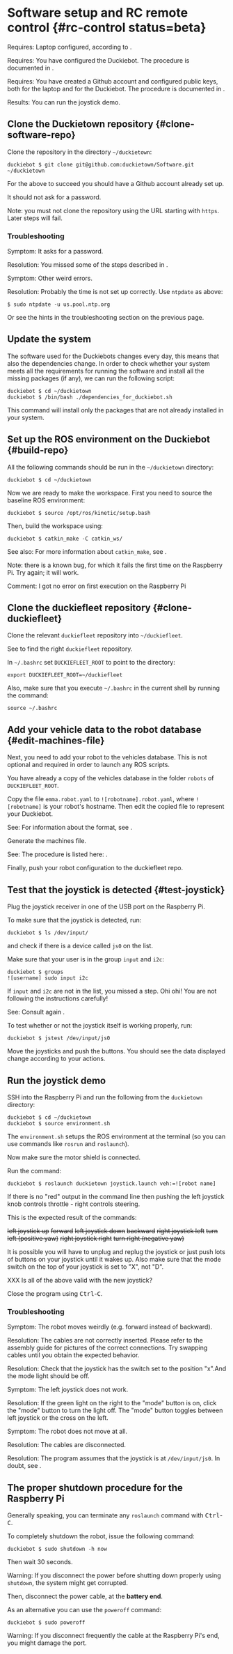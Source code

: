 # Software setup and RC remote control {#rc-control status=beta}

<div class='requirements' markdown='1'>

Requires: Laptop configured, according to [](#setup-laptop).

Requires: You have configured the Duckiebot. The procedure is documented in [](#setup-duckiebot).

Requires: You have created a Github account and configured public keys,
both for the laptop and for the Duckiebot. The procedure is documented in [](+software_reference#github-access).

Results: You can run the joystick demo.

</div>


## Clone the Duckietown repository {#clone-software-repo}

Clone the repository in the directory `~/duckietown`:

    duckiebot $ git clone git@github.com:duckietown/Software.git ~/duckietown

For the above to succeed you should have a Github account already set up.

It should not ask for a password.

Note: you must not clone the repository using the URL starting with `https`. Later steps will fail.

### Troubleshooting

Symptom: It asks for a password.

Resolution: You missed some of the steps described in [](+software_reference#github-access).

Symptom: Other weird errors.

Resolution: Probably the time is not set up correctly. Use `ntpdate` as above:

    $ sudo ntpdate -u us.pool.ntp.org

Or see the hints in the troubleshooting section on the previous page.


## Update the system

The software used for the Duckiebots changes every day, this means that also the dependencies
change. In order to check whether your system meets all the requirements for running the software
and install all the missing packages (if any), we can run the following script:

    duckiebot $ cd ~/duckietown
    duckiebot $ /bin/bash ./dependencies_for_duckiebot.sh

This command will install only the packages that are not already installed in your system.

## Set up the ROS environment on the Duckiebot {#build-repo}

All the following commands should be run in the `~/duckietown` directory:

    duckiebot $ cd ~/duckietown

Now we are ready to make the workspace. First you need to source the baseline ROS environment:

    duckiebot $ source /opt/ros/kinetic/setup.bash

Then, build the workspace using:

    duckiebot $ catkin_make -C catkin_ws/

See also: For more information about `catkin_make`, see [](+software_reference#catkin_make).

Note: there is a known bug, for which it fails the first time on the Raspberry Pi. Try again; it will work.

Comment: I got no error on first execution on the Raspberry Pi

<!-- (you have to be under the `catkin_ws` folder to invoke `catkin_make`) -->


## Clone the duckiefleet repository {#clone-duckiefleet}

Clone the relevant `duckiefleet` repository into `~/duckiefleet`.

See [](+software_devel#duckiefleet-directory) to find the right `duckiefleet` repository.

In `~/.bashrc` set `DUCKIEFLEET_ROOT` to point to the directory:

    export DUCKIEFLEET_ROOT=~/duckiefleet

Also, make sure that you execute `~/.bashrc` in the current shell by running the command:

    source ~/.bashrc


## Add your vehicle data to the robot database {#edit-machines-file}

Next, you need to add your robot to the vehicles database.  This is not optional and required in order to launch any ROS scripts.

You have already a copy of the vehicles database in the folder `robots` of `DUCKIEFLEET_ROOT`.

Copy the file `emma.robot.yaml` to `![robotname].robot.yaml`, where `![robotname]`
is your robot's hostname. Then edit the copied file to represent your Duckiebot.

See: For information about the format, see [](+software_devel#scuderia).

Generate the machines file.

See: The procedure is listed here: [](+software_devel#machines).

Finally, push your robot configuration to the duckiefleet repo.

## Test that the joystick is detected {#test-joystick}


Plug the joystick receiver in one of the USB port on the Raspberry Pi.

To make sure that the joystick is detected, run:

    duckiebot $ ls /dev/input/

and check if there is a device called `js0` on the list.

<div class='check' markdown="1">

Make sure that your user is in the group `input` and `i2c`:

    duckiebot $ groups
    ![username] sudo input i2c

If `input` and `i2c` are not in the list, you missed a step. Ohi ohi!
You are not following the instructions carefully!

See: Consult again [](#create-user-on-duckiebot).

</div>

To test whether or not the joystick itself is working properly, run:

    duckiebot $ jstest /dev/input/js0

Move the joysticks and push the buttons. You should see the data displayed change
according to your actions.

## Run the joystick demo

SSH into the Raspberry Pi and run the following from the `duckietown` directory:

    duckiebot $ cd ~/duckietown
    duckiebot $ source environment.sh

<!-- duckiebot $ source set_ros_master.sh -->

The `environment.sh` setups the ROS environment at the terminal (so you can use
commands like `rosrun` and `roslaunch`).

<!-- The `set_ros_master.sh` script by default sets the Raspberry Pi as its own ROS master. -->

Now make sure the motor shield is connected.

Run the command:

    duckiebot $ roslaunch duckietown joystick.launch veh:=![robot name]

If there is no "red" output in the command line then pushing the left joystick
knob controls throttle - right controls steering.

This is the expected result of the commands:

<col2>
    <s>left joystick up</s>     <s>forward</s>
    <s>left joystick down</s>   <s>backward</s>
    <s>right joystick left</s>  <s>turn left (positive yaw)</s>
    <s>right joystick right</s> <s>turn right (negative yaw)</s>
</col2>

It is possible you will have to unplug and replug the joystick or just push lots of buttons on your joystick until it wakes up. Also make sure that the mode switch on the top of your joystick is set to "X", not "D".

XXX Is all of the above valid with the new joystick?

Close the program using <kbd>Ctrl</kbd>-<kbd>C</kbd>.

### Troubleshooting

Symptom: The robot moves weirdly (e.g. forward instead of backward).

Resolution: The cables are not correctly inserted.
Please refer to the assembly guide for pictures of the correct connections.
Try swapping cables until you obtain the expected behavior.

Resolution: Check that the joystick has the switch set to the position "x".And the mode light should be off.

Symptom: The left joystick does not work.

Resolution: If the green light on the right to the "mode" button is on, click the "mode" button to turn the light off. The "mode" button toggles between left joystick or the cross on the left.

Symptom: The robot does not move at all.

Resolution: The cables are disconnected.

Resolution: The program assumes that the joystick is at `/dev/input/js0`.
In doubt, see [](#test-joystick).


## The proper shutdown procedure for the Raspberry Pi

Generally speaking, you can terminate any `roslaunch` command with <kbd>Ctrl</kbd>-<kbd>C</kbd>.

To completely shutdown the robot, issue the following command:

    duckiebot $ sudo shutdown -h now

Then wait 30 seconds.

Warning: If you disconnect the power before shutting down properly using `shutdown`,
the system might get corrupted.

Then, disconnect the power cable, at the **battery end**.

As an alternative you can use the `poweroff` command:

    duckiebot $ sudo poweroff

Warning: If you disconnect frequently the cable at the Raspberry Pi's end, you might damage the port.
